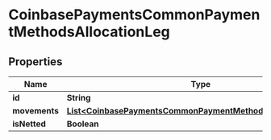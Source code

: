 
# CoinbasePaymentsCommonPaymentMethodsAllocationLeg

## Properties
Name | Type | Description | Notes
------------ | ------------- | ------------- | -------------
**id** | **String** |  |  [optional]
**movements** | [**List&lt;CoinbasePaymentsCommonPaymentMethodsFundMovement&gt;**](CoinbasePaymentsCommonPaymentMethodsFundMovement.md) |  |  [optional]
**isNetted** | **Boolean** |  |  [optional]



